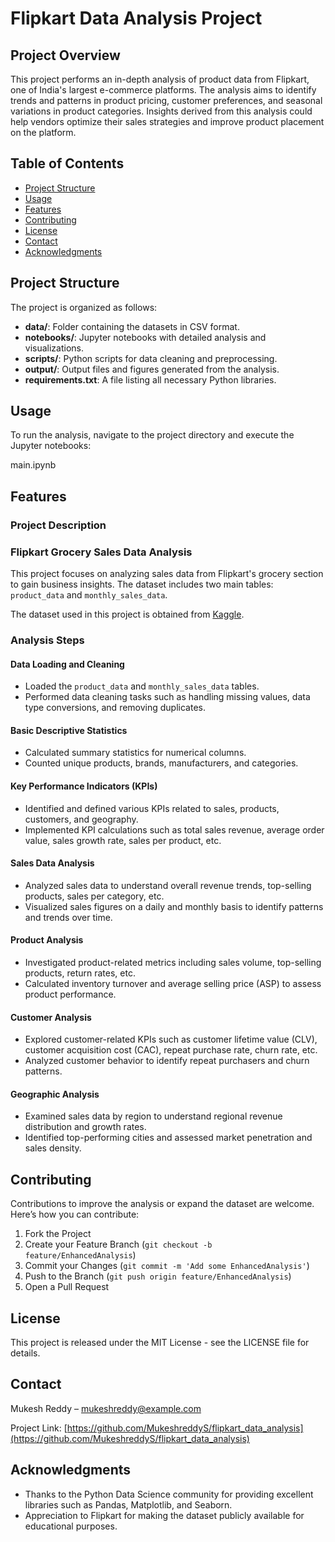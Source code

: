 # Flipkart Data Analysis Project

## Project Overview

This project performs an in-depth analysis of product data from Flipkart, one of India's largest e-commerce platforms. The analysis aims to identify trends and patterns in product pricing, customer preferences, and seasonal variations in product categories. Insights derived from this analysis could help vendors optimize their sales strategies and improve product placement on the platform.



## Table of Contents
- [Project Structure](#project-structure)
- [Usage](#usage)
- [Features](#features)
- [Contributing](#contributing)
- [License](#license)
- [Contact](#contact)
- [Acknowledgments](#acknowledgments)


## Project Structure

The project is organized as follows:

- **data/**: Folder containing the datasets in CSV format.
- **notebooks/**: Jupyter notebooks with detailed analysis and visualizations.
- **scripts/**: Python scripts for data cleaning and preprocessing.
- **output/**: Output files and figures generated from the analysis.
- **requirements.txt**: A file listing all necessary Python libraries.

## Usage

To run the analysis, navigate to the project directory and execute the Jupyter notebooks:

 main.ipynb

## Features

### Project Description

### Flipkart Grocery Sales Data Analysis

This project focuses on analyzing sales data from Flipkart's grocery section to gain business insights. The dataset includes two main tables: `product_data` and `monthly_sales_data`.

The dataset used in this project is obtained from [Kaggle](https://www.kaggle.com/datasets/aryansingh95/flipkart-grocery-transaction-and-product-details). 

### Analysis Steps

#### Data Loading and Cleaning

- Loaded the `product_data` and `monthly_sales_data` tables.
- Performed data cleaning tasks such as handling missing values, data type conversions, and removing duplicates.

#### Basic Descriptive Statistics

- Calculated summary statistics for numerical columns.
- Counted unique products, brands, manufacturers, and categories.

#### Key Performance Indicators (KPIs)

- Identified and defined various KPIs related to sales, products, customers, and geography.
- Implemented KPI calculations such as total sales revenue, average order value, sales growth rate, sales per product, etc.

#### Sales Data Analysis

- Analyzed sales data to understand overall revenue trends, top-selling products, sales per category, etc.
- Visualized sales figures on a daily and monthly basis to identify patterns and trends over time.

#### Product Analysis

- Investigated product-related metrics including sales volume, top-selling products, return rates, etc.
- Calculated inventory turnover and average selling price (ASP) to assess product performance.

#### Customer Analysis

- Explored customer-related KPIs such as customer lifetime value (CLV), customer acquisition cost (CAC), repeat purchase rate, churn rate, etc.
- Analyzed customer behavior to identify repeat purchasers and churn patterns.

#### Geographic Analysis

- Examined sales data by region to understand regional revenue distribution and growth rates.
- Identified top-performing cities and assessed market penetration and sales density.

  
## Contributing

Contributions to improve the analysis or expand the dataset are welcome. Here’s how you can contribute:

1. Fork the Project
2. Create your Feature Branch (`git checkout -b feature/EnhancedAnalysis`)
3. Commit your Changes (`git commit -m 'Add some EnhancedAnalysis'`)
4. Push to the Branch (`git push origin feature/EnhancedAnalysis`)
5. Open a Pull Request

## License

This project is released under the MIT License - see the LICENSE file for details.

## Contact

Mukesh Reddy – [mukeshreddy@example.com](mailto:mukeshreddy@example.com)

Project Link: [https://github.com/MukeshreddyS/flipkart_data_analysis](https://github.com/MukeshreddyS/flipkart_data_analysis)

## Acknowledgments

- Thanks to the Python Data Science community for providing excellent libraries such as Pandas, Matplotlib, and Seaborn.
- Appreciation to Flipkart for making the dataset publicly available for educational purposes.
